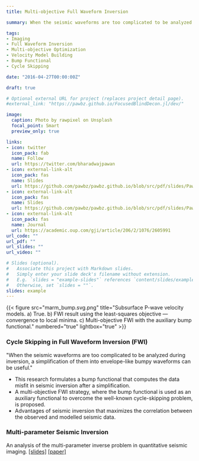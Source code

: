 ```yaml
---
title: Multi-objective Full Waveform Inversion 

summary: When the seismic waveforms are too complicated to be analyzed during inversion, a simplification of them into envelope-like bumpy waveforms can be useful.

tags:
- Imaging
- Full Waveform Inversion
- Multi-objective Optimization
- Velocity Model Building
- Bump Functional
- Cycle Skipping

date: "2016-04-27T00:00:00Z"

draft: true

# Optional external URL for project (replaces project detail page).
#external_link: "https://pawbz.github.io/FocusedBlindDecon.jl/dev/"

image:
  caption: Photo by rawpixel on Unsplash
  focal_point: Smart
  preview_only: true

links:
- icon: twitter
  icon_pack: fab
  name: Follow
  url: https://twitter.com/bharadwajpawan
- icon: external-link-alt
  icon_pack: fas
  name: Slides
  url: https://github.com/pawbz/pawbz.github.io/blob/src/pdf/slides/Pawan_BumpFunctional_Slides.pdf
- icon: external-link-alt
  icon_pack: fas
  name: Slides
  url: https://github.com/pawbz/pawbz.github.io/blob/src/pdf/slides/Pawan_SEG13slides.pdf
- icon: external-link-alt
  icon_pack: fas
  name: Journal
  url: https://academic.oup.com/gji/article/206/2/1076/2605991
url_code: ""
url_pdf: ""
url_slides: ""
url_video: ""

# Slides (optional).
#   Associate this project with Markdown slides.
#   Simply enter your slide deck's filename without extension.
#   E.g. `slides = "example-slides"` references `content/slides/example-slides.md`.
#   Otherwise, set `slides = ""`.
slides: example
---
```


{{< figure src="marm_bump.svg.png" title="Subsurface P-wave velocity models. a) True. b) FWI result using the least-squares objective — convergence to local minima. c) Multi-objective FWI with the auxiliary bump functional." numbered="true" lightbox="true" >}}


### Cycle Skipping in Full Waveform Inversion (FWI)
"When the seismic waveforms are too complicated to be analyzed during inversion, a simplification of them into envelope-like bumpy waveforms can be useful."

* This research formulates a bump functional that computes the data misfit in seismic inversion
after a simplification. 
* A multi-objective FWI strategy, where the bump functional is 
used as an auxiliary functional to overcome the well-known cycle-skipping problem, is proposed.
* Advantages of seismic inversion that maximizes the correlation between the observed and modelled seismic data.



### Multi-parameter Seismic Inversion

An analysis of the multi-parameter inverse problem in quantitative seismic imaging.
[\[slides\]](https://github.com/pawbz/pawbz.github.io/blob/src/pdf/slides/Pawan_EAGE14slides.pdf) 
[\[paper\]](https://arxiv.org/abs/1804.01184)

